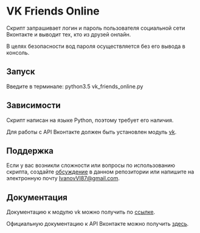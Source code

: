 
# VK Friends Online

Скрипт запрашивает логин и пароль пользователя социальной сети Вконтакте и выводит тех, кто из друзей онлайн.

В целях безопасности вод пароля осуществляется без его вывода в консоль.

## Запуск

Введите в терминале: python3.5 vk_friends_online.py

## Зависимости

Скрипт написан на языке Python, поэтому требует его наличия.

Для работы с API Вконтакте должен быть установлен модуль [vk][].

## Поддержка

Если у вас возникли сложности или вопросы по использованию скрипта, создайте 
[обсуждение][] в данном репозитории или напишите на электронную почту 
<IvanovVI87@gmail.com>.

## Документация

Документацию к модулю vk можно получить по [ссылке][].

Официальную документацию к API Вконтакте можно получить [здесь][].

[ссылке]: http://vk.readthedocs.io/en/latest/
[vk]: https://pypi.python.org/pypi/vk
[обсуждение]: https://github.com/santax666/8_vk_friends_online/issues
[здесь]: https://vk.com/dev/apiusage
